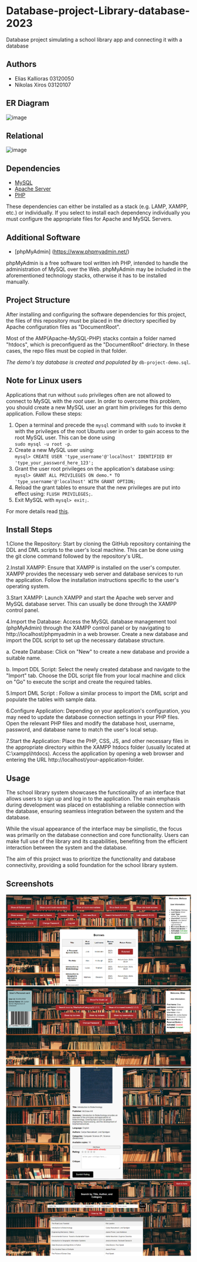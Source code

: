 # Database-project-Library-database-2023
Database project simulating a school library app and connecting it with a database


## Authors
- Elias Kallioras  03120050
- Nikolas Xiros    03120107 

## ER Diagram
![image](https://user-images.githubusercontent.com/62110837/172057838-ed871f63-ae29-498f-ab79-301cb39398a3.png)

## Relational
![image](https://user-images.githubusercontent.com/61976410/172052725-99211133-2059-4af2-8b0c-930bece7b258.png)


## Dependencies
 
 - [MySQL](https://www.mysql.com/)
 - [Apache Server](https://httpd.apache.org/)
 - [PHP](https://www.php.net/)

These dependencies can either be installed as a stack (e.g. LAMP, XAMPP, etc.) or individually. If you select to install each dependency individually you must configure the appropriate files for Apache and MySQL Servers.

## Additional Software

 - [phpMyAdmin] (https://www.phpmyadmin.net/)

phpMyAdmin is a free software tool written inh PHP, intended to handle the administration of MySQL over the Web. phpMyAdmin may be included in the aforementioned technology stacks, otherwise it has to be installed manually.


## Project Structure

After installing and configuring the software dependencies for this project, the files of this repository must be placed in the driectory specified by Apache configuration files as "DocumentRoot". 

Most of the AMP(Apache-MySQL-PHP) stacks contain a folder named "htdocs", which is preconfiguerd as the "DocumentRoot" driectory. In these cases, the repo files must be copied in that folder.

_The demo's toy database is created and populated by_ `db-project-demo.sql`.


## Note for Linux users

Applications that run without `sudo` privileges often are not allowed to connect to MySQL with the _root_ user. In order to overcome this problem, you should create a new MySQL user an grant him privileges for this demo application. Follow these steps:

1. Open a terminal and precede the `mysql` command with `sudo` to invoke it with the privileges of the root Ubuntu user in order to gain access to the root MySQL user. This can be done using  
`sudo mysql -u root -p`.
2. Create a new MySQL user using:  
`mysql> CREATE USER 'type_username'@'localhost' IDENTIFIED BY 'type_your_password_here_123';`
3. Grant the user root privileges on the application's database using:  
`mysql> GRANT ALL PRIVILEGES ON demo.* TO 'type_username'@'localhost' WITH GRANT OPTION;`
4. Reload the grant tables to ensure that the new privileges are put into effect using:
`FLUSH PRIVILEGES;`.
5. Exit MySQL with `mysql> exit;`.


For more details read [this](https://www.digitalocean.com/community/tutorials/how-to-create-a-new-user-and-grant-permissions-in-mysql).

## Install Steps
1.Clone the Repository: Start by cloning the GitHub repository containing the DDL and DML scripts to the user's local machine. This can be done using the git clone command followed by the repository's URL.


2.Install XAMPP: Ensure that XAMPP is installed on the user's computer. XAMPP provides the necessary web server and database services to run the application. Follow the installation instructions specific to the user's operating system.

3.Start XAMPP: Launch XAMPP and start the Apache web server and MySQL database server. This can usually be done through the XAMPP control panel.

4.Import the Database: Access the MySQL database management tool (phpMyAdmin) through the XAMPP control panel or by navigating to http://localhost/phpmyadmin in a web browser. Create a new database and import the DDL script to set up the necessary database structure.

a. Create Database: Click on "New" to create a new database and provide a suitable name.

b. Import DDL Script: Select the newly created database and navigate to the "Import" tab. Choose the DDL script file from your local machine and click on "Go" to execute the script and create the required tables.

5.Import DML Script : Follow a similar process to import the DML script and populate the tables with sample data.

6.Configure Application: Depending on your application's configuration, you may need to update the database connection settings in your PHP files. Open the relevant PHP files and modify the database host, username, password, and database name to match the user's local setup.

7.Start the Application: Place the PHP, CSS, JS, and other necessary files in the appropriate directory within the XAMPP htdocs folder (usually located at C:\xampp\htdocs\). Access the application by opening a web browser and entering the URL http://localhost/your-application-folder.


## Usage
The school library system showcases the functionality of an interface that allows users to sign up and log in to the application. The main emphasis during development was placed on establishing a reliable connection with the database, ensuring seamless integration between the system and the database.

While the visual appearance of the interface may be simplistic, the focus was primarily on the database connection and core functionality. Users can make full use of the library and its capabilities, benefiting from the efficient interaction between the system and the database.

The aim of this project was to prioritize the functionality and database connectivity, providing a solid foundation for the school library system.


## Screenshots
![image](https://github.com/nickxir12/Database-project-Library-database-2023/blob/main/screenshoots/Screenshot%20OperatorHome.png)
![image](https://github.com/nickxir12/Database-project-Library-database-2023/blob/main/screenshoots/Screenshot%20UserHome.png)
![image](https://github.com/nickxir12/Database-project-Library-database-2023/blob/main/screenshoots/Screenshot%20book.png)
![image](https://github.com/nickxir12/Database-project-Library-database-2023/blob/main/screenshoots/Screenshot%20search.png)


